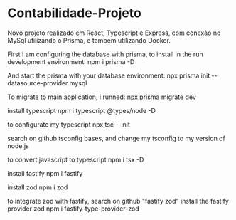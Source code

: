 # Contabilidade-Projeto
Novo projeto realizado em React, Typescript e Express, com conexão no MySql utilizando o Prisma, e também utilizando Docker.

First I am configuring the database with prisma, to install in the run development environment:
npm i prisma -D

And start the prisma with your database environment:
npx prisma init --datasource-provider mysql

To migrate to main application, i runned:
npx prisma migrate dev

install typescript
npm i typescript @types/node -D

to configurate my typescript
npx tsc --init

search on github tsconfig bases, and change my tsconfig to my version of node.js

to convert javascript to typescript
npm i tsx -D

install fastify
npm i fastify

install zod
npm i zod

to integrate zod with fastify, search on github "fastify zod"
install the fastify provider zod
npm i fastify-type-provider-zod


